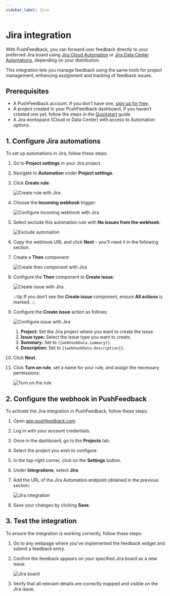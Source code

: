 ```yaml
---
sidebar_label: Jira
---
```


# Jira integration

With PushFeedback, you can forward user feedback directly to your preferred Jira board using [Jira Cloud Automation](https://support.atlassian.com/cloud-automation/docs/jira-cloud-automation/) or [Jira Data Center Automations](https://confluence.atlassian.com/automation/), depending on your distribution.

This integration lets you manage feedback using the same tools for project management, enhancing assignment and tracking of feedback issues.

## Prerequisites

- A PushFeedback account. If you don’t have one, [sign up for free](https://app.pushfeedback.com/accounts/signup/).
- A project created in your PushFeedback dashboard. If you haven’t created one yet, follow the steps in the [Quickstart](../quickstart.md#2-create-a-project) guide.
- A Jira workspace (Cloud or Data Center) with access to Automation options.

## 1. Configure Jira automations

To set up automations in Jira, follow these steps:

1. Go to **Project settings** in your Jira project.
2. Navigate to **Automation** under **Project settings**.
3. Click **Create rule**:

    ![Create rule with Jira](./images/jira-create-rule.png)

4. Choose the **Incoming webhook** trigger:

    ![Configure incoming webhook with Jira](./images/jira-create-incoming-webhook.png)

5. Select exclude this automation rule with **No issues from the webhook**:

    ![Exclude automation](./images/jira-configure-webhook.png)

6. Copy the webhook URL and click **Next** – you'll need it in the following section.

7. Create a **Then** component:

    ![Create then component with Jira](./images/jira-then-action.png)

8. Configure the **Then** component to **Create issue**:

    ![Create issue with Jira](./images/jira-create-issue.png)

    :::tip
    If you don’t see the **Create issue** component, ensure **All actions** is marked.
    :::

10. Configure the **Create issue** action as follows:

    ![Configure issue with Jira](./images/jira-configure-issue.png)

    1. **Project:** Set the Jira project where you want to create the issue.
    2. **Issue type:** Select the issue type you want to create.
    3. **Summary:** Set to ``{{webhookData.summary}}``.
    4. **Description:** Set to ``{{webhookData.description}}``.

11. Click **Next**.

12. Click **Turn on rule**, set a name for your rule, and assign the necessary permissions:

    ![Turn on the rule](./images/jira-turn-on-rule.png)

## 2. Configure the webhook in PushFeedback

To activate the Jira integration in PushFeedback, follow these steps:

1. Open [app.pushfeedback.com](https://app.pushfeedback.com).

2. Log in with your account credentials.

3. Once in the dashboard, go to the **Projects** tab.

4. Select the project you wish to configure.

5. In the top-right corner, click on the **Settings** button.

6. Under **Integrations**, select **Jira**.

7. Add the URL of the Jira Automation endpoint obtained in the previous section:

    ![Jira integration](./images/jira-integration.png)

8. Save your changes by clicking **Save**.

## 3. Test the integration

To ensure the integration is working correctly, follow these steps:

1. Go to any webpage where you’ve implemented the feedback widget and submit a feedback entry.
2. Confirm the feedback appears on your specified Jira board as a new issue:

    ![Jira board](./images/jira-board.png)

3. Verify that all relevant details are correctly mapped and visible on the Jira issue.
